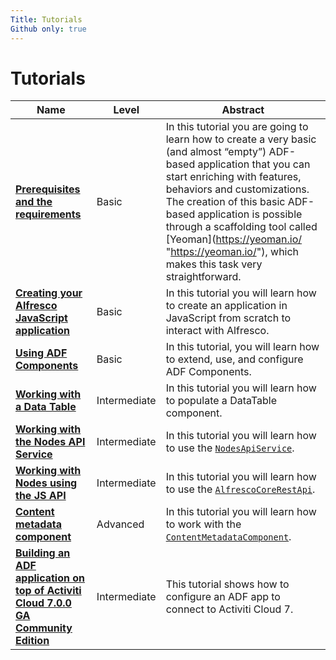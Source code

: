 ```yaml
---
Title: Tutorials
Github only: true
---
```


# Tutorials

| Name | Level | Abstract |
| --- | --- | --- |
| [**Prerequisites and the requirements**](creating-your-first-adf-application.md) | Basic | In this tutorial you are going to learn how to create a very basic (and almost “empty”) ADF-based application that you can start enriching with features, behaviors and customizations. The creation of this basic ADF-based application is possible through a scaffolding tool called [Yeoman]\(https://yeoman.io/ "https://yeoman.io/"), which makes this task very straightforward. |
| [**Creating your Alfresco JavaScript application**](creating-javascript-app-using-alfresco-js-api.md) | Basic | In this tutorial you will learn how to create an application in JavaScript from scratch to interact with Alfresco. |
| [**Using ADF Components**](using-components.md) | Basic | In this tutorial, you will learn how to extend, use, and configure ADF Components. |
| [**Working with a Data Table**](working-with-data-table.md) | Intermediate | In this tutorial you will learn how to populate a DataTable component. |
| [**Working with the Nodes API Service**](working-with-nodes-api-service.md) | Intermediate | In this tutorial you will learn how to use the [`NodesApiService`](../core/services/nodes-api.service.md). |
| [**Working with Nodes using the JS API**](working-with-nodes-js-api.md) | Intermediate | In this tutorial you will learn how to use the [`AlfrescoCoreRestApi`](https://github.com/Alfresco/alfresco-js-api/tree/master/src/alfresco-core-rest-api). |
| [**Content metadata component**](content-metadata-component.md) | Advanced | In this tutorial you will learn how to work with the [`ContentMetadataComponent`](../../lib/content-services/src/lib/content-metadata/components/content-metadata/content-metadata.component.ts). |
| [**Building an ADF application on top of Activiti Cloud 7.0.0 GA Community Edition**](activiti-7-and-adf.md) | Intermediate | This tutorial shows how to configure an ADF app to connect to Activiti Cloud 7. |
